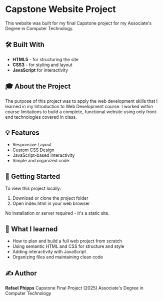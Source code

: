 # Capstone Website Project 

This website was built for my final Capstone project for my Associate's Degree in Computer Technology. 

## 🛠️ Built With

- **HTML5** - for structuring the site
- **CSS3** - for styling and layout
- **JavaScript** for interactivity

## 🎓 About the Project

The purpose of this project was to apply the web development skills that I learned in my Introduction to Web Development course. I worked within course limitations to build a complete, functional website using only front-end technologies covered in class. 

## 💡 Features

- Responsive Layout
- Custom CSS Design
- JavaScript-based interactivity
- Simple and organized code. 

## 🚀 Getting Started

To view this project locally:
1. Download or clone the project folder
2. Open index.html in your web browser

No installation or server required - it's a static site. 

## 🧠 What I learned

- How to plan and build a full web project from scratch 
- Using semantic HTML and CSS for structure and style 
- Adding interactivity with JavaScript
- Organizing files and maintaining clean code

## ✍️ Author

**Rafael Phipps**
Capstone Final Project (2025)
Associate's Degree in Computer Technology 


